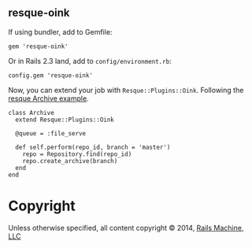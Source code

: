 resque-oink
-----------

If using bundler, add to Gemfile:

    gem 'resque-oink'

Or in Rails 2.3 land, add to `config/environment.rb`:

    config.gem 'resque-oink'


Now, you can extend your job with `Resque::Plugins::Oink`. Following the [resque Archive example](https://github.com/defunkt/resque).

    class Archive
      extend Resque::Plugins::Oink

      @queue = :file_serve
    
      def self.perform(repo_id, branch = 'master')
        repo = Repository.find(repo_id)
        repo.create_archive(branch)
      end
    end   


Copyright
=========

Unless otherwise specified, all content copyright &copy; 2014, [Rails Machine, LLC](http://railsmachine.com)


